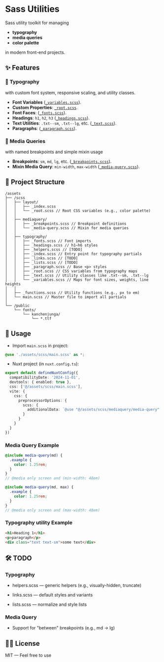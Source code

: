 # Sass Utilities

Sass utility toolkit for managing

- **typography**
- **media queries** 
- **color palette**

in modern front-end projects.

## ✨ Features

### 📐 **Typography** 

with custom font system, responsive scaling, and utility classes.

- **Font Variables** ([`_variables.scss`](assets/scss/typography/_variables.scss)).
- **Custom Properties**: [`_root.scss`](assets/scss/typography/_root.scss).
- **Font Faces**: ([`_fonts.scss`](assets/scss/typography/_fonts.scss)).
- **Headings**: `h1`, `h2`, `h3` ([`_headings.scss`](assets/scss/typography/_headings.scss)).
- **Text Utilities**: `.txt--sm`, `.txt--lg`, etc. ([`_text.scss`](assets/scss/typography/_text.scss)).
- **Paragraphs**: ([`_paragraph.scss`](assets/scss/typography/_paragraph.scss)).
 

### 📱 **Media Queries** 

with named breakpoints and simple mixin usage

- **Breakpoints**: `sm`, `md`, `lg`, etc. ([`_breakpoints.scss`](assets/scss/mediaquery/_breakpoints.scss)).
- **Mixin Media Query**: `min-width`, `max-width` ([`_media-query.scss`](assets/scss/mediaquery/_media-query.scss)).

## 📁 Project Structure
```
/assets
├── /scss
│   ├── layout/
│   │   ├── _index.scss
│   │   └── _root.scss // Root CSS variables (e.g., color palette)
│   │
│   ├── mediaquery/
│   │   ├── _breakpoints.scss // Breakpoint definitions
│   │   └── _media-query.scss // Mixin for media queries
│   │
│   ├── typography/
│   │   ├── _fonts.scss // Font imports
│   │   ├── _headings.scss // h1–h6 styles
│   │   ├── _helpers.scss // [TODO]
│   │   ├── _index.scss // Entry point for typography partials
│   │   ├── _links.scss // [TODO]
│   │   ├── _lists.scss // [TODO]
│   │   ├── _paragraph.scss // Base <p> styles
│   │   ├── _root.scss // CSS variables from typography maps
│   │   ├── _text.scss // Utility classes like .txt--sm, .txt--lg
│   │   └── _variables.scss // Maps for font sizes, weights, line heights
│   │
│   ├── _functions.scss // Utility functions (e.g., px to em)
│   └── main.scss // Master file to import all partials
│
└── /public
    └── fonts/
        └── kanchenjunga/
            └── *.ttf
```

## 🧠 Usage

- Import `main.scss` in project:
```scss
@use './assets/scss/main.scss' as *;
```

- Nuxt project (in `nuxt.config.ts`):

```ts
export default defineNuxtConfig({
  compatibilityDate: '2024-11-01',
  devtools: { enabled: true },
  css: ['@/assets/scss/main.scss'],
  vite: {
    css: {
      preprocessorOptions: {
        scss: {
          additionalData: `@use "@/assets/scss/mediaquery/media-query" as *;`
        }
      }
    }
  }
})
```

### Media Query Example

```scss
@include media-query(md) {
  .example {
    color: 1.25rem;
  }
}
// @media only screen and (min-width: 48em)

@include media-query(md, max) {
  .example {
    color: 1.25rem;
  }
}
// @media only screen and (max-width: 48em)
```

### Typography utility Example

```html
<h1>Heading 1</h1>
<p>paragraph</p>
<div class="text text-sm">some text</div>
```

## 🛠️ TODO

### Typography
- helpers.scss — generic helpers (e.g., visually-hidden, truncate)

- links.scss — default styles and variants

- lists.scss — normalize and style lists

### Media Query
- Support for "between" breakpoints (e.g., md → lg)

## 🧑‍💻 License
MIT — Feel free to use